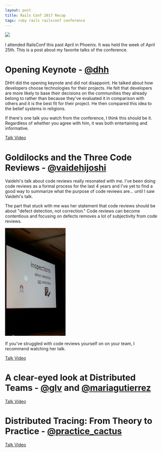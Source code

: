 ```yaml
---
layout: post
title: Rails Conf 2017 Recap
tags: ruby rails railsconf conference
---
```


<img src="https://pbs.twimg.com/media/C-dKTS7XkAM57gA.jpg" style="width: 500px;" />

I attended RailsConf this past April in Phoenix. It was held the week of April 25th. This is a post about my favorite talks of the conference.

# Opening Keynote - [@dhh](https://twitter.com/dhh)

DHH did the opening keynote and did not disappoint. He talked about how developers choose technologies for their projects. He felt that developers are more likely to base their decisions on the communities they already belong to rather than because they've evaluated it in comparison with others and it is the best fit for their project. He then compared this idea to the belief systems in religions.

If there's one talk you watch from the conference, I think this should be it. Regardless of whether you agree with him, it was both entertaining and informative.

[Talk Video](https://www.youtube.com/watch?v=Cx6aGMC6MjU)

# Goldilocks and the Three Code Reviews - [@vaidehijoshi](https://twitter.com/vaidehijoshi)

Vaidehi's talk about code reviews really resonated with me.
I've been doing code reviews as a formal process for the last 4 years and I've yet to find a good way to summarize what the purpose of code reviews are... until I saw Vaidehi's talk.

The part that stuck with me was her statement that code reviews should be about "defect detection, not correction."
Code reviews can become contentious and focusing on defects removes a lot of subjectivity from code reviews.

<img src="/assets/rails-conf-2017-code-review-talk.jpg" style="width: 200px;" />

If you've struggled with code reviews yourself on on your team, I recommend watching her talk.

<!-- Code Complete quote around 9:15 -->
<!-- Read relevant sections of Code Complete -->
<!-- "defect detection, not correction" around 12:30. if you're correcting code as you go along, you aren't checking for defects -->
<!-- http://bettercode.reviews -->



[Talk Video](https://www.youtube.com/watch?v=-6EzycFNwzY)

# A clear-eyed look at Distributed Teams - [@glv](https://twitter.com/glv) and [@mariagutierrez](https://twitter.com/mariagutierrez)

[Talk Video](https://www.youtube.com/watch?v=h8MLXbdOyNs)

# Distributed Tracing: From Theory to Practice - [@practice_cactus](https://twitter.com/practice_cactus)

[Talk Video](https://www.youtube.com/watch?v=-7i02Faw_KU)
